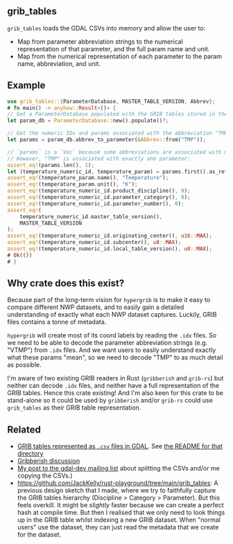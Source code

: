 ## grib_tables

`grib_tables` loads the GDAL CSVs into memory and allow the user to:
- Map from parameter abbreviation strings to the numerical representation of that parameter, and the full param name and unit.
- Map from the numerical representation of each parameter to the param name, abbreviation, and unit.

## Example

```rust
use grib_tables::{ParameterDatabase, MASTER_TABLE_VERSION, Abbrev};
# fn main() -> anyhow::Result<()> {
// Get a ParameterDatabase populated with the GRIB tables stored in the included CSV files:
let param_db = ParameterDatabase::new().populate()?;

// Get the numeric IDs and params associated with the abbreviation "TMP":
let params = param_db.abbrev_to_parameter(&Abbrev::from("TMP"));

// `params` is a `Vec` because some abbreviations are associated with multiple parameters.
// However, "TMP" is associated with exactly one parameter:
assert_eq!(params.len(), 1);
let (temperature_numeric_id, temperature_param) = params.first().as_ref().unwrap();
assert_eq!(temperature_param.name(), "Temperature");
assert_eq!(temperature_param.unit(), "K");
assert_eq!(temperature_numeric_id.product_discipline(), 0);
assert_eq!(temperature_numeric_id.parameter_category(), 0);
assert_eq!(temperature_numeric_id.parameter_number(), 0);
assert_eq!(
    temperature_numeric_id.master_table_version(),
    MASTER_TABLE_VERSION
);
assert_eq!(temperature_numeric_id.originating_center(), u16::MAX);
assert_eq!(temperature_numeric_id.subcenter(), u8::MAX);
assert_eq!(temperature_numeric_id.local_table_version(), u8::MAX);
# Ok(())
# }
```

## Why crate does this exist?

Because part of the long-term vision for `hypergrib` is to make it easy to compare different NWP datasets, and to easily gain a detailed understanding of exactly what each NWP dataset captures. Luckily, GRIB files contains a tonne of metadata.

`hypergrib` will create most of its coord labels by reading the `.idx` files. So we need to be able to decode the parameter abbreviation strings (e.g. "VTMP") from `.idx` files. And we want users to easily understand exactly what these params "mean", so we need to decode "TMP" to as much detail as possible.

I'm aware of two existing GRIB readers in Rust (`gribberish` and `grib-rs`) but neither can decode `.idx` files, and neither have a full representation of the GRIB tables. Hence this crate existing! And I'm also keen for this crate to be stand-alone so it could be used by `gribberish` and/or `grib-rs` could use `grib_tables` as their GRIB table representation.

## Related

- [GRIB tables represented as `.csv` files in GDAL](https://github.com/OSGeo/gdal/tree/master/frmts/grib/data). See [the README for that directory](https://github.com/OSGeo/gdal/blob/master/frmts/grib/degrib/README.TXT)
- [Gribberish discussion](https://github.com/mpiannucci/gribberish/issues/41#issuecomment-2404916278)
- [My post to the gdal-dev mailing list](https://lists.osgeo.org/pipermail/gdal-dev/2024-October/059612.html) about splitting the CSVs and/or me copying the CSVs.) 
- https://github.com/JackKelly/rust-playground/tree/main/grib_tables: A previous design sketch
  that I made, where we try to faithfully capture the GRIB tables hierarchy (Discipline > Category > Parameter).
  But this feels overkill. It might be _slightly_ faster because we can create a perfect hash at compile time.
  But then I realised that we only need to look things up in the GRIB table whilst indexing a new GRIB dataset.
  When "normal users" use the dataset, they can just read the metadata that we create for the dataset.

